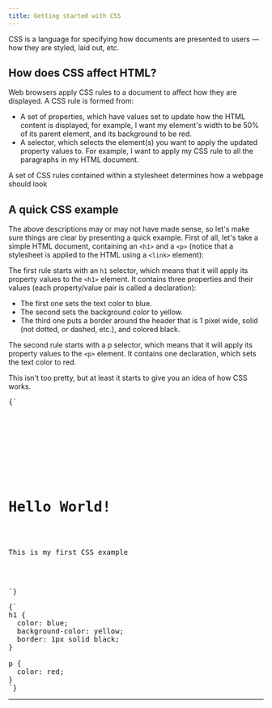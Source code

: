 ```yaml
---
title: Getting started with CSS
---
```


CSS is a language for specifying how documents are presented to users — how they
are styled, laid out, etc.

## How does CSS affect HTML?

Web browsers apply CSS rules to a document to affect how they are displayed. A
CSS rule is formed from:

- A set of properties, which have values set to update how the HTML content is
  displayed, for example, I want my element's width to be 50% of its parent
  element, and its background to be red.
- A selector, which selects the element(s) you want to apply the updated
  property values to. For example, I want to apply my CSS rule to all the
  paragraphs in my HTML document.

A set of CSS rules contained within a stylesheet determines how a webpage should
look

## A quick CSS example

The above descriptions may or may not have made sense, so let's make sure things
are clear by presenting a quick example. First of all, let's take a simple HTML
document, containing an `<h1>` and a `<p>` (notice that a stylesheet is applied
to the HTML using a `<link>` element):

<CodePen>

The first rule starts with an `h1` selector, which means that it will apply its
property values to the `<h1>` element. It contains three properties and their
values (each property/value pair is called a declaration):

- The first one sets the text color to blue.
- The second sets the background color to yellow.
- The third one puts a border around the header that is 1 pixel wide, solid (not
  dotted, or dashed, etc.), and colored black.

The second rule starts with a p selector, which means that it will apply its
property values to the `<p>` element. It contains one declaration, which sets
the text color to red.

This isn't too pretty, but at least it starts to give you an idea of how CSS
works.

<pre data-lang='html'>
{`
<!DOCTYPE html>
<html>
  <head>
    <meta charset="utf-8" />
    <title>My CSS experiment</title>
    <link rel="stylesheet" href="style.css" />
  </head>
  <body>
    <h1>Hello World!</h1>
    <p>This is my first CSS example</p>
  </body>
</html>
`}
</pre>

<pre data-lang='css'>
{`
h1 {
  color: blue;
  background-color: yellow;
  border: 1px solid black;
}

p {
  color: red;
}
`}
</pre>

</CodePen>

---
